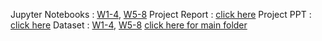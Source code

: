 Jupyter Notebooks : [W1-4](https://colab.research.google.com/drive/1tbp8yodEsf7Eq3TFIMUUwcuF0C-q3pSt?usp=sharing), [W5-8](https://colab.research.google.com/drive/1dRsyu2XZ4lLN72G6TMduyE67LU2kCE-p?usp=sharing)
Project Report : [click here](https://docs.google.com/document/d/17rJUFvN7qgVqflocXGC_RcFjI_K82L9y/edit?usp=drive_link&ouid=117760457956362186840&rtpof=true&sd=true)
Project PPT : [click here](https://docs.google.com/presentation/d/1x11qsILPYoh0KXwTsR7L37HJORreOFHr/edit?usp=drive_link&ouid=117760457956362186840&rtpof=true&sd=true)
Dataset : [W1-4](https://drive.google.com/drive/folders/16pmJEmPOW87PfL4uQtdZ8TGeFQmsf1Fw?usp=sharing), [W5-8](https://drive.google.com/drive/folders/1RbnOuLyk_MQIlebaQTQpWeWKgbsr35Pr?usp=sharing)
[click here for main folder](https://drive.google.com/drive/folders/1vEGU_HZZmjUDCmN6Pk-L5yQUu2oi-8jl?usp=drive_link)
